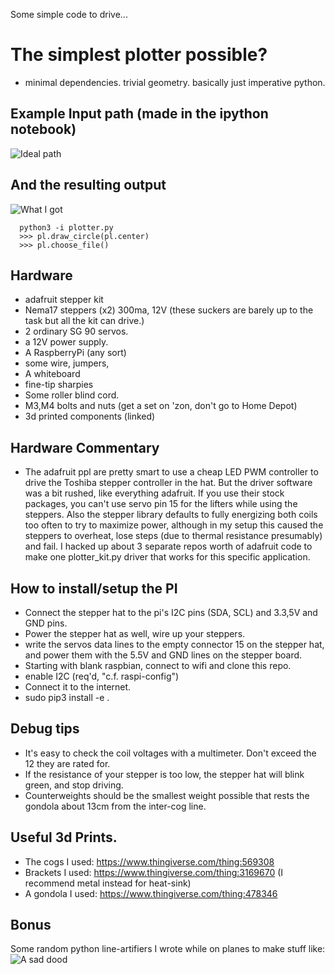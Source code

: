 
Some simple code to drive...
# The simplest plotter possible?
- minimal dependencies. trivial geometry. basically just imperative python.


## Example Input path (made in the ipython notebook)
![Ideal path](https://github.com/jparkhill/python_polargraph/blob/master/images/input.png)
## And the resulting output
![What I got](https://github.com/jparkhill/python_polargraph/blob/master/images/output.jpg)

```
  python3 -i plotter.py
  >>> pl.draw_circle(pl.center)
  >>> pl.choose_file()
```

## Hardware
- adafruit stepper kit
- Nema17 steppers (x2) 300ma, 12V (these suckers are barely up to the task but all the kit can drive.)
- 2 ordinary SG 90 servos.
- a 12V power supply.
- A RaspberryPi (any sort)
- some wire, jumpers,
- A whiteboard
- fine-tip sharpies
- Some roller blind cord.
- M3,M4 bolts and nuts (get a set on 'zon, don't go to Home Depot)
- 3d printed components (linked)

## Hardware Commentary
- The adafruit ppl are pretty smart to use a cheap LED PWM controller to drive the Toshiba stepper controller in the hat. But the driver software was a bit rushed, like everything adafruit. If you use their stock packages, you can't use servo pin 15 for the lifters while using the steppers. Also the stepper library defaults to fully energizing both coils too often to try to maximize power, although in my setup this caused the steppers to overheat, lose steps (due to thermal resistance presumably) and fail. I hacked up about 3 separate repos worth of adafruit code to make one plotter_kit.py driver that works for this specific application.

## How to install/setup the PI

- Connect the stepper hat to the pi's I2C pins (SDA, SCL) and 3.3,5V and GND pins.
- Power the stepper hat as well, wire up your steppers.
- write the servos data lines to the empty connector 15 on the stepper hat, and power them with the 5.5V and GND lines on the stepper board.
- Starting with blank raspbian, connect to wifi and clone this repo.
- enable I2C (req'd, "c.f. raspi-config")
- Connect it to the internet.
- sudo pip3 install -e .

## Debug tips
- It's easy to check the coil voltages with a multimeter. Don't exceed the 12 they are rated for.
- If the resistance of your stepper is too low, the stepper hat will blink green, and stop driving.
- Counterweights should be the smallest weight possible that rests the gondola about 13cm from the inter-cog line.

## Useful 3d Prints.
- The cogs I used: https://www.thingiverse.com/thing:569308
- Brackets I used: https://www.thingiverse.com/thing:3169670 (I recommend metal instead for heat-sink)
- A gondola I used: https://www.thingiverse.com/thing:478346

## Bonus
Some random python line-artifiers I wrote while on planes to make stuff like:
![A sad dood](https://github.com/jparkhill/python_polargraph/blob/master/images/StalkerII.png)
